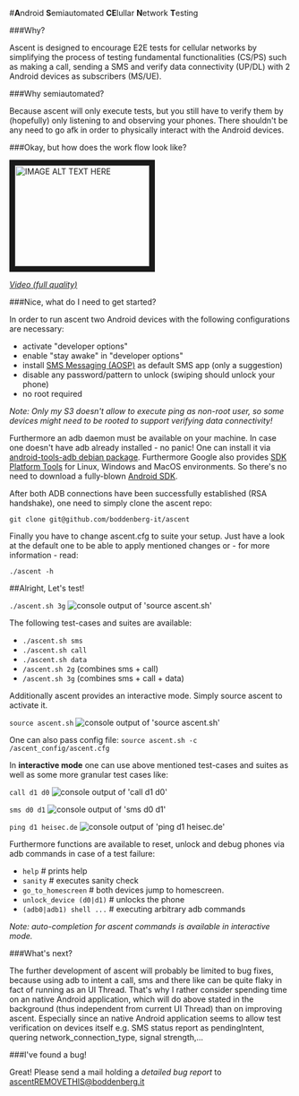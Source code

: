 #**A**ndroid **S**emiautomated **CE**lullar **N**etwork **T**esting

###Why?

Ascent is designed to encourage E2E tests for cellular networks by simplifying
the process of testing fundamental functionalities (CS/PS) such as making a call,
sending a SMS and verify data connectivity (UP/DL) with 2 Android devices as subscribers (MS/UE).

###Why semiautomated?

Because ascent will only execute tests, but you still have to verify them by
(hopefully) only listening to and observing your phones. There shouldn't be any need to go afk in order to physically interact with the Android devices.

###Okay, but how does the work flow look like?

<a href="http://www.youtube.com/watch?feature=player_embedded&v=YOUTUBE_VIDEO_ID_HERE
" target="_blank"><img src="http://img.youtube.com/vi/YOUTUBE_VIDEO_ID_HERE/0.jpg"
alt="IMAGE ALT TEXT HERE" width="240" height="180" border="10" /></a>

<a href="http://www.youtube.com/watch?feature=player_embedded&v=YOUTUBE_VIDEO_ID_HERE
" target="_blank"><i>Video (full quality)</i></a>

###Nice, what do I need to get started?

In order to run ascent two Android devices with the following configurations are necessary:

* activate "developer options"
* enable "stay awake" in "developer options"
* install [SMS Messaging (AOSP)](https://play.google.com/store/apps/details?id=fr.slvn.mms) as default SMS app   (only a suggestion)
* disable any password/pattern to unlock            (swiping should unlock your phone)
* no root required

*Note: Only my S3 doesn't allow to execute ping as non-root user, so some devices might
need to be rooted to support verifying data connectivity!*

Furthermore an adb daemon must be available on your machine. In case one doesn't have adb already installed - no panic! One can install it via [android-tools-adb debian package](https://packages.debian.org/jessie/android-tools-adb). Furthermore Google also provides [SDK Platform Tools](https://developer.android.com/studio/releases/platform-tools.html) for Linux, Windows and MacOS environments. So there's no need to download a fully-blown [Android SDK](https://developer.android.com/studio/index.html).

After both ADB connections have been successfully established (RSA handshake), one need to simply clone the ascent repo:

`git clone git@github.com/boddenberg-it/ascent`

Finally you have to change ascent.cfg to suite your setup. Just have a look at
the default one to be able to apply mentioned changes or - for more information - read:

`./ascent -h`

##Alright, Let's test!

`./ascent.sh 3g`
![console output of 'source ascent.sh'](http://github.boddenberg.it/ascent/ascent_source_example.jpg)

The following test-cases and suites are available:

* `./ascent.sh sms`
* `./ascent.sh call`
* `./ascent.sh data`
* `/ascent.sh 2g`    (combines sms + call)
* `/ascent.sh 3g`    (combines sms + call + data)


Additionally ascent provides an interactive mode. Simply source ascent to activate it.

`source ascent.sh`
![console output of 'source ascent.sh'](http://github.boddenberg.it/ascent/ascent_3g_call_example.jpg)

One can also pass config file:
`source ascent.sh -c /ascent_config/ascent.cfg`

In **interactive mode** one can use above mentioned test-cases and suites as well as some more granular test cases like:

`call d1 d0`
![console output of 'call d1 d0'](https://github.boddenberg.it/ascent/ascent_call_example.jpg)

`sms d0 d1`
![console output of 'sms d0 d1'](https://github.boddenberg.it/ascent/ascent_sms_example.jpg)

`ping d1 heisec.de`
![console output of 'ping d1 heisec.de'](http://github.boddenberg.it/ascent/ascent_ping_example.jpg)

Furthermore functions are available to reset, unlock and debug phones via adb commands in case of a test failure:

* `help`                     # prints help
* `sanity`                   # executes sanity check
* `go_to_homescreen`         # both devices jump to homescreen.
* `unlock_device (d0|d1)`	   # unlocks the phone
* `(adb0|adb1) shell ...`    # executing arbitrary adb commands

*Note: auto-completion for ascent commands is available in interactive mode.*

###What's next?

The further development of ascent will probably be limited to bug fixes, because using
adb to intent a call, sms and there like can be quite flaky in fact of running as
an UI Thread. That's why I rather consider spending time on an native Android application,
which will do above stated in the background (thus independent from current UI Thread)
than on improving ascent. Especially since an native Android application seems to allow
test verification on devices itself e.g. SMS status report as pendingIntent, quering
network_connection_type, signal strength,...

###I've found a bug!

Great! Please send a mail holding a *detailed bug report* to ascentREMOVETHIS@boddenberg.it
